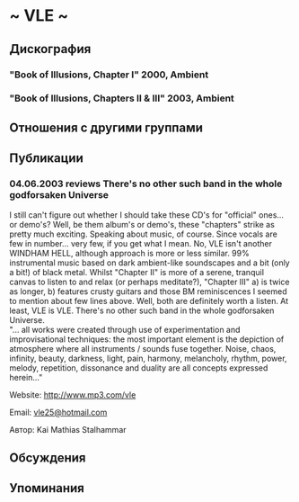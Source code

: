 # ~ VLE ~



## Дискография

### "Book of Illusions, Chapter I" 2000, Ambient



### "Book of Illusions, Chapters II & III" 2003, Ambient




## Отношения с другими группами


## Публикации

### 04.06.2003 reviews There&#39;s no other such band in the whole godforsaken Universe

<p>I still can't figure out whether I should take these CD's for "official" ones... or demo's? Well, be them album's or demo's, these "chapters" strike as pretty much exciting. Speaking about music, of course. Since vocals are few in number... very few, if you get what I mean. No, VLE isn't another WINDHAM HELL, although approach is more or less similar. 99% instrumental music based on dark ambient-like soundscapes and a bit (only a bit!) of black metal. Whilst "Chapter II" is more of a serene, tranquil canvas to listen to and relax (or perhaps meditate?), "Chapter III" a) is twice as longer, b) features crusty guitars and those BM reminiscences I seemed to mention about few lines above. Well, both are definitely worth a listen. At least, VLE is VLE. There's no other such band in the whole godforsaken Universe.<BR> "... all works were created through use of experimentation and improvisational techniques: the most important element is the depiction of atmosphere where all instruments / sounds fuse together. Noise, chaos, infinity, beauty, darkness, light, pain, harmony, melancholy, rhythm, power, melody, repetition, dissonance and duality are all concepts expressed herein..."</p>
<P>Website: <A HREF="http://www.mp3.com/vle">http://www.mp3.com/vle</A></p>
<P>Email: <A HREF="mailto:vle25@hotmail.com">vle25@hotmail.com</A></p>

Автор: Kai Mathias Stalhammar


## Обсуждения


## Упоминания

